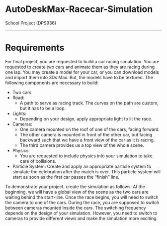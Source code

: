# AutoDeskMax-Racecar-Simulation
School Project (DPS936)

---

# Requirements

For final project, you are requested to build a car racing simulation. You are requested to create two cars and animate them as they are racing during one lap. You may create a model for your car, or you can download models and import them into 3Ds Max. But, the models have to be textured. The following components are necessary to build: 

* Two cars
* Road:
  * A path to serve as racing track. The curves on the path are custom, but it has to be a loop. 
* Lights:
  * Depending on your design, apply appropriate light to lit the race. 
* Cameras: 
  * One camera mounted on the roof of one of the cars, facing forward. 
  * The other camera is mounted in front of the other car, but facing backward such that we have a front view of the car as it is racing. 
  * The third camera provides us a top view of the whole scene.
* Physics:
  * You are requested to include physics into your simulation to take care of collisions.
* Particle System: Create and apply an appropriate particle system to simulate the celebration after the match is over. This particle system will start as soon as the first car passes the “finish” line.

To demonstrate your project, create the simulation as follows: 
At the beginning, we will have a global view of the scene as the two cars are waiting behind the start-line. Once the race begins, you will need to switch the camera to one of the cars. During the race, you are supposed to switch between cameras mounted inside the cars. The switching frequency depends on the design of your simulation. However, you need to switch to cameras to provide different views and make the simulation more exciting.
